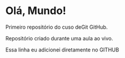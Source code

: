 # Olá, Mundo!
 Primeiro repositório do cuso deGit  GitHub.
 
 Repositório criado durante uma aula ao vivo.

Essa linha eu adicionei diretamente no GITHUB
